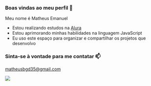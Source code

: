 ### Boas vindas ao meu perfil 💙

Meu nome é Matheus Emanuel

- Estou realizando estudos na [Alura](https://www.alura.com.br)
- Estou aprimorando minhas habilidades na linguagem JavaScript
- Eu uso este espaço para organizar e compartilhar os projetos que desenvolvo

### Sinta-se à vontade para me contatar 📫

matheusbgd35@gmail.com

![](https://media1.tenor.com/m/VIVLpOvf5pIAAAAC/daichi-daichi-jose.gif)
